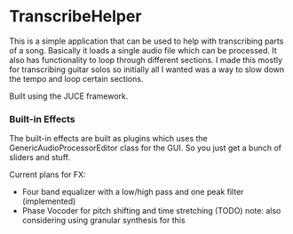 # TranscribeHelper

This is a simple application that can be used to help with transcribing parts of a song. Basically it loads a single audio file which can be processed. It also has functionality to loop through different sections. I made this mostly for transcribing guitar solos so initially all I wanted was a way to slow down the tempo and loop certain sections. 

Built using the JUCE framework.

### Built-in Effects

The built-in effects are built as plugins which uses the GenericAudioProcessorEditor class for the GUI. So you just get a bunch of sliders and stuff.

Current plans for FX:

* Four band equalizer with a low/high pass and one peak filter (implemented)
* Phase Vocoder for pitch shifting and time stretching (TODO) note: also considering using granular synthesis for this


